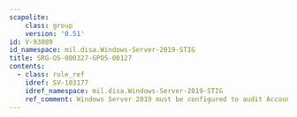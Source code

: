 ```yaml
---
scapolite:
    class: group
    version: '0.51'
id: V-93089
id_namespace: mil.disa.Windows-Server-2019-STIG
title: SRG-OS-000327-GPOS-00127
contents:
  - class: rule_ref
    idref: SV-103177
    idref_namespace: mil.disa.Windows-Server-2019-STIG
    ref_comment: Windows Server 2019 must be configured to audit Account Man ...
---
```


